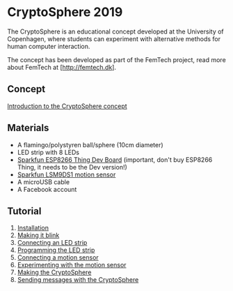 CryptoSphere 2019
=================

The CryptoSphere is an educational concept developed at the University
of Copenhagen, where students can experiment with alternative methods
for human computer interaction.

The concept has been developed as part of the FemTech project, read
more about FemTech at [http://femtech.dk].

Concept
-------
[Introduction to the CryptoSphere concept](http://www.femtech.dk/cryptosphere-open-design-community/)

Materials
---------
 - A flamingo/polystyren ball/sphere (10cm diameter)
 - LED strip with 8 LEDs
 - [Sparkfun ESP8266 Thing Dev Board](https://www.sparkfun.com/products/13804) (important, don't buy ESP8266 Thing, it needs to be the Dev version!)
 - [Sparkfun LSM9DS1 motion sensor](https://www.sparkfun.com/products/13284)
 - A microUSB cable
 - A Facebook account

Tutorial
--------
 1. [Installation](http://www.femtech.dk/cryptosphere-open-design-community/01-installing-arduino-ide-sparkfun-thing-dev-board-esp8266-library-folders-for-programming-ledstrips-and-accelerometer/)
 2. [Making it blink](http://www.femtech.dk/cryptosphere-open-design-community/02-hello-world-making-the-thing-blink/)
 3. [Connecting an LED strip](http://www.femtech.dk/cryptosphere-open-design-community/03-adding-a-ledstrip-to-the-thing/)
 4. [Programming the LED strip](http://www.femtech.dk/cryptosphere-open-design-community/03-experiment-with-changing-the-ledstrip-code/)
 5. [Connecting a motion sensor](http://www.femtech.dk/cryptosphere-open-design-community/04-experimenting-with-sensor-movement-getting-to-know-the-accelerometer/)
 6. [Experimenting with the motion sensor](http://www.femtech.dk/cryptosphere-open-design-community/06-experimenting-with-the-accelerometer-and-gyroscope/)
 7. [Making the CryptoSphere](http://www.femtech.dk/cryptosphere-open-design-community/05-building-the-cryptosphere/)
 8. [Sending messages with the CryptoSphere](http://www.femtech.dk/cryptosphere-open-design-community/06-encrypting-and-decrypting-messages-with-crytopsphere/)
